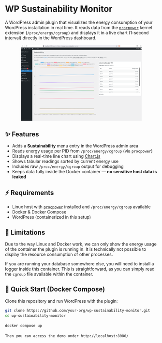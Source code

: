 # WP Sustainability Monitor


A WordPress admin plugin that visualizes the energy consumption of your WordPress installation in real time.
It reads data from the [`procpower`](https://github.com/green-kernel/procpower) kernel extension (`/proc/energy/cgroup`) and displays it in a live chart (1-second interval) directly in the WordPress dashboard.

<p align="center">
  <img src="Screenshot.png" alt="Screenshot of WP Sustainability Monitor" width="400px">
</p>


## ✨ Features

- Adds a **Sustainability** menu entry in the WordPress admin area
- Reads energy usage per PID from `/proc/energy/cgroup` (via `procpower`)
- Displays a real-time line chart using [Chart.js](https://www.chartjs.org/)
- Shows tabular readings sorted by current energy use
- Includes raw `/proc/energy/cgroup` output for debugging
- Keeps data fully inside the Docker container — **no sensitive host data is leaked**


## ⚡ Requirements

- Linux host with [`procpower`](https://github.com/green-kernel/procpower) installed and `/proc/energy/cgroup` available
- Docker & Docker Compose
- WordPress (containerized in this setup)


## 🔎 Limitations

Due to the way Linux and Docker work, we can only show the energy usage of the container the plugin is running in. It is technically not possible to display the resource consumption of other processes.

If you are running your database somewhere else, you will need to install a logger inside this container. This is straightforward, as you can simply read the `cgroup` file available within the container.

## 🚀 Quick Start (Docker Compose)

Clone this repository and run WordPress with the plugin:

```bash
git clone https://github.com/your-org/wp-sustainability-monitor.git
cd wp-sustainability-monitor

docker compose up

Then you can access the demo under http://localhost:8080/